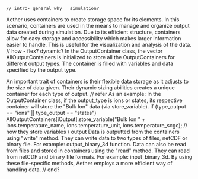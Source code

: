     // intro- general why   simulation?
Aether uses containers to create storage space for its elements. In 
this scenario, containers are used in the means to manage and organize 
output data created during simulation. Due to its efficient structure, 
containers allow for easy storage and accessibility which makes larger 
information easier to handle. This is useful for the visualization and 
analysis of the data.
    // how - flex? dynamic?
In the OutputContainer class, the vector AllOutputContainers is initialized
to store all the OutputContainers for different output types. The container
is filled with variables and data specified by the output type.

An important trait of containers is their flexible data storage as it adjusts 
to the size of data given. Their dynamic sizing abilities creates a unique 
container for each type of output. 
    // refer
As an example: 
In the OutputContainer class, if the output_type is ions or states, its 
respective container will store the "Bulk Ion" data (via store_variable).
    if (type_output == "ions" || type_output == "states")
        AllOutputContainers[iOutput].store_variable("Bulk Ion " +
                                                    ions.temperature_name,
                                                    ions.temperature_unit,
                                                    ions.temperature_scgc);
    // how they store variables / output
Data is outputted from the containers using "write" method. They can write data 
to two types of files, netCDF or binary file. For example: output_binary_3d 
function. Data can also be read from files and stored in containers using 
the "read" method. They can read from netCDF and binary file formats. For 
example: input_binary_3d. By using these file-specific methods, Aether
employs a more efficient way of handling data.
    // end?


    



